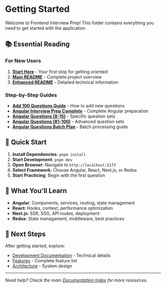 # Getting Started

Welcome to Frontend Interview Prep! This folder contains everything you need to get started with the application.

## 📚 Essential Reading

### For New Users

1. **[Start Here](./START-HERE.md)** - Your first stop for getting oriented
2. **[Main README](./README.md)** - Complete project overview
3. **[Enhanced README](./README-ENHANCED.md)** - Detailed technical information

### Step-by-Step Guides

- **[Add 100 Questions Guide](./guides/ADD_100_QUESTIONS_GUIDE.md)** - How to add new questions
- **[Angular Interview Prep Complete](./guides/ANGULAR-INTERVIEW-PREP-COMPLETE.md)** - Complete Angular preparation
- **[Angular Questions (8-15)](./guides/ANGULAR-QUESTIONS-8-15-READY.md)** - Specific question sets
- **[Angular Questions (81-100)](./guides/ANGULAR-QUESTIONS-81-100.md)** - Advanced question sets
- **[Angular Questions Batch Plan](./guides/ANGULAR-QUESTIONS-BATCH-PLAN.md)** - Batch processing guide

## 🚀 Quick Start

1. **Install Dependencies**: `pnpm install`
2. **Start Development**: `pnpm dev`
3. **Open Browser**: Navigate to `http://localhost:5173`
4. **Select Framework**: Choose Angular, React, Next.js, or Redux
5. **Start Practicing**: Begin with the first question

## 🎯 What You'll Learn

- **Angular**: Components, services, routing, state management
- **React**: Hooks, context, performance optimization
- **Next.js**: SSR, SSG, API routes, deployment
- **Redux**: State management, middleware, best practices

## 📖 Next Steps

After getting started, explore:

- [Development Documentation](../development/) - Technical details
- [Features](../development/FEATURES.md) - Complete feature list
- [Architecture](../development/ARCHITECTURE.md) - System design

---

_Need help? Check the main [Documentation Index](../README.md) for more resources._
